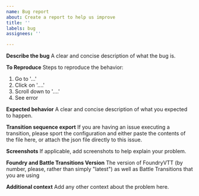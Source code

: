 ```yaml
---
name: Bug report
about: Create a report to help us improve
title: ''
labels: bug
assignees: ''

---
```


**Describe the bug**
A clear and concise description of what the bug is.

**To Reproduce**
Steps to reproduce the behavior:
1. Go to '...'
2. Click on '....'
3. Scroll down to '....'
4. See error

**Expected behavior**
A clear and concise description of what you expected to happen.

**Transition sequence export**
If you are having an issue executing a transition, please sport the configuration and either paste the contents of the file here, or attach the json file directly to this issue.

**Screenshots**
If applicable, add screenshots to help explain your problem.

**Foundry and Battle Transitions Version**
The version of FoundryVTT (by number, please, rather than simply "latest") as well as Battle Transitions that you are using

**Additional context**
Add any other context about the problem here.
